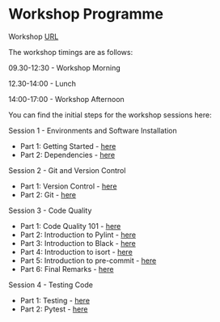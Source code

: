 # Workshop Programme

Workshop [URL](https://ccpbiosim.github.io/software_workshop/) 

The workshop timings are as follows:

09.30-12:30 - Workshop Morning 

12.30-14:00 - Lunch 

14:00-17:00 - Workshop Afternoon


You can find the initial steps for the workshop sessions here:

Session 1 - Environments and Software Installation
- Part 1: Getting Started - [here](/environments/1_getting_started.md)
- Part 2: Dependencies - [here](/environments/2_dependencies.md)

Session 2 - Git and Version Control
- Part 1: Version Control - [here](/version_control/1_version_control.md)
- Part 2: Git - [here](/version_control/2_git.md)

Session 3 - Code Quality
- Part 1: Code Quality 101 - [here](/code_quality/1_code_quality.md)
- Part 2: Introduction to Pylint - [here](/code_quality/2_pylint.md)
- Part 3: Introduction to Black - [here](/code_quality/3_black.md)
- Part 4: Introduction to isort - [here](/code_quality/4_isort.md)
- Part 5: Introduction to pre-commit - [here](/code_quality/5_precommit.md)
- Part 6: Final Remarks - [here](/code_quality/6_final_remarks.md)

Session 4 - Testing Code
- Part 1: Testing - [here](/code_testing/1_code_testing.md)
- Part 2: Pytest - [here](/code_testing/2_pytest.md)

